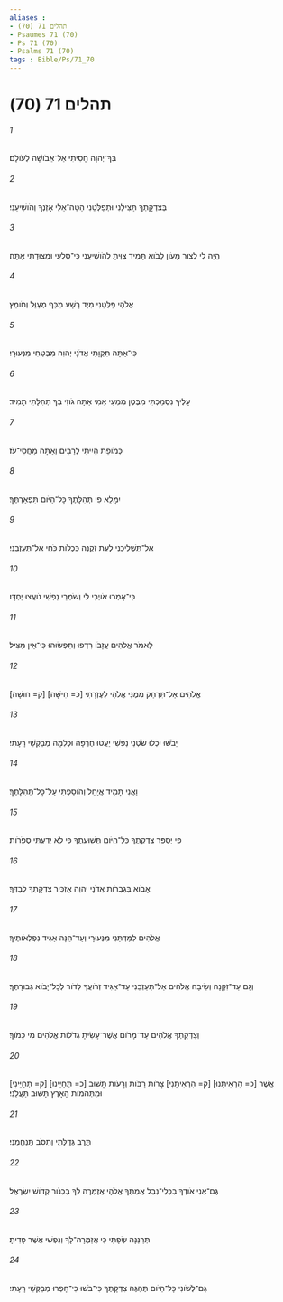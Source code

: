 ```yaml
---
aliases : 
- תהלים 71 (70)
- Psaumes 71 (70)
- Ps 71 (70)
- Psalms 71 (70)
tags : Bible/Ps/71_70
---
```


# תהלים 71 (70)

###### 1
בְּךָ־יְהוָה חָסִיתִי אַל־אֵבֹושָׁה לְעֹולָם׃
###### 2
בְּצִדְקָתְךָ תַּצִּילֵנִי וּתְפַלְּטֵנִי הַטֵּה־אֵלַי אָזְנְךָ וְהֹושִׁיעֵנִי׃
###### 3
הֱיֵה לִי לְצוּר מָעֹון לָבֹוא תָּמִיד צִוִּיתָ לְהֹושִׁיעֵנִי כִּי־סַלְעִי וּמְצוּדָתִי אָתָּה׃
###### 4
אֱלֹהַי פַּלְּטֵנִי מִיַּד רָשָׁע מִכַּף מְעַוֵּל וְחֹומֵץ׃
###### 5
כִּי־אַתָּה תִקְוָתִי אֲדֹנָי יְהוִה מִבְטַחִי מִנְּעוּרָי׃
###### 6
עָלֶיךָ נִסְמַכְתִּי מִבֶּטֶן מִמְּעֵי אִמִּי אַתָּה גֹוזִי בְּךָ תְהִלָּתִי תָמִיד׃
###### 7
כְּמֹופֵת הָיִיתִי לְרַבִּים וְאַתָּה מַחֲסִי־עֹז׃
###### 8
יִמָּלֵא פִי תְּהִלָּתֶךָ כָּל־הַיֹּום תִּפְאַרְתֶּךָ׃
###### 9
אַל־תַּשְׁלִיכֵנִי לְעֵת זִקְנָה כִּכְלֹות כֹּחִי אַל־תַּעַזְבֵנִי׃
###### 10
כִּי־אָמְרוּ אֹויְבַי לִי וְשֹׁמְרֵי נַפְשִׁי נֹועֲצוּ יַחְדָּו׃
###### 11
לֵאמֹר אֱלֹהִים עֲזָבֹו רִדְפוּ וְתִפְשׂוּהוּ כִּי־אֵין מַצִּיל׃
###### 12
אֱלֹהִים אַל־תִּרְחַק מִמֶּנִּי אֱלֹהַי לְעֶזְרָתִי [כ= חִישָׁה] [ק= חוּשָׁה]׃
###### 13
יֵבֹשׁוּ יִכְלוּ שֹׂטְנֵי נַפְשִׁי יַעֲטוּ חֶרְפָּה וּכְלִמָּה מְבַקְשֵׁי רָעָתִי׃
###### 14
וַאֲנִי תָּמִיד אֲיַחֵל וְהֹוסַפְתִּי עַל־כָּל־תְּהִלָּתֶךָ׃
###### 15
פִּי יְסַפֵּר צִדְקָתֶךָ כָּל־הַיֹּום תְּשׁוּעָתֶךָ כִּי לֹא יָדַעְתִּי סְפֹרֹות׃
###### 16
אָבֹוא בִּגְבֻרֹות אֲדֹנָי יְהוִה אַזְכִּיר צִדְקָתְךָ לְבַדֶּךָ׃
###### 17
אֱלֹהִים לִמַּדְתַּנִי מִנְּעוּרָי וְעַד־הֵנָּה אַגִּיד נִפְלְאֹותֶיךָ׃
###### 18
וְגַם עַד־זִקְנָה וְשֵׂיבָה אֱלֹהִים אַל־תַּעַזְבֵנִי עַד־אַגִּיד זְרֹועֲךָ לְדֹור לְכָל־יָבֹוא גְּבוּרָתֶךָ׃
###### 19
וְצִדְקָתְךָ אֱלֹהִים עַד־מָרֹום אֲשֶׁר־עָשִׂיתָ גְדֹלֹות אֱלֹהִים מִי כָמֹוךָ׃
###### 20
אֲשֶׁר [כ= הִרְאִיתַנוּ] [ק= הִרְאִיתַנִי] צָרֹות רַבֹּות וְרָעֹות תָּשׁוּב [כ= תְּחַיֵּינוּ] [ק= תְּחַיֵּינִי] וּמִתְּהֹמֹות הָאָרֶץ תָּשׁוּב תַּעֲלֵנִי׃
###### 21
תֶּרֶב גְּדֻלָּתִי וְתִסֹּב תְּנַחֲמֵנִי׃
###### 22
גַּם־אֲנִי אֹודְךָ בִכְלִי־נֶבֶל אֲמִתְּךָ אֱלֹהָי אֲזַמְּרָה לְךָ בְכִנֹּור קְדֹושׁ יִשְׂרָאֵל׃
###### 23
תְּרַנֵּנָּה שְׂפָתַי כִּי אֲזַמְּרָה־לָּךְ וְנַפְשִׁי אֲשֶׁר פָּדִיתָ׃
###### 24
גַּם־לְשֹׁונִי כָּל־הַיֹּום תֶּהְגֶּה צִדְקָתֶךָ כִּי־בֹשׁוּ כִי־חָפְרוּ מְבַקְשֵׁי רָעָתִי׃
